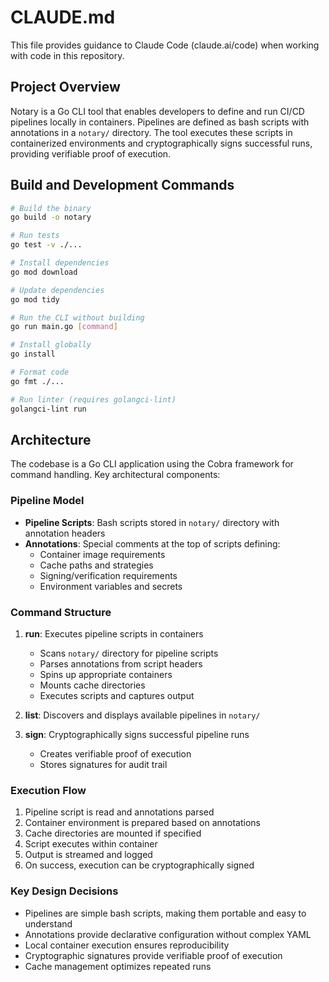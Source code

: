 # CLAUDE.md

This file provides guidance to Claude Code (claude.ai/code) when working with code in this repository.

## Project Overview

Notary is a Go CLI tool that enables developers to define and run CI/CD pipelines locally in containers. Pipelines are defined as bash scripts with annotations in a `notary/` directory. The tool executes these scripts in containerized environments and cryptographically signs successful runs, providing verifiable proof of execution.

## Build and Development Commands

```bash
# Build the binary
go build -o notary

# Run tests
go test -v ./...

# Install dependencies
go mod download

# Update dependencies
go mod tidy

# Run the CLI without building
go run main.go [command]

# Install globally
go install

# Format code
go fmt ./...

# Run linter (requires golangci-lint)
golangci-lint run
```

## Architecture

The codebase is a Go CLI application using the Cobra framework for command handling. Key architectural components:

### Pipeline Model
- **Pipeline Scripts**: Bash scripts stored in `notary/` directory with annotation headers
- **Annotations**: Special comments at the top of scripts defining:
  - Container image requirements
  - Cache paths and strategies
  - Signing/verification requirements
  - Environment variables and secrets

### Command Structure
1. **run**: Executes pipeline scripts in containers
   - Scans `notary/` directory for pipeline scripts
   - Parses annotations from script headers
   - Spins up appropriate containers
   - Mounts cache directories
   - Executes scripts and captures output

2. **list**: Discovers and displays available pipelines in `notary/`

3. **sign**: Cryptographically signs successful pipeline runs
   - Creates verifiable proof of execution
   - Stores signatures for audit trail

### Execution Flow
1. Pipeline script is read and annotations parsed
2. Container environment is prepared based on annotations
3. Cache directories are mounted if specified
4. Script executes within container
5. Output is streamed and logged
6. On success, execution can be cryptographically signed

### Key Design Decisions
- Pipelines are simple bash scripts, making them portable and easy to understand
- Annotations provide declarative configuration without complex YAML
- Local container execution ensures reproducibility
- Cryptographic signatures provide verifiable proof of execution
- Cache management optimizes repeated runs